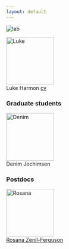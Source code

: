 ```yaml
---
layout: default
---
```


![lab](../images/lab_meeting.jpg)

<img src="../images/luke.jpg" alt="Luke" style="width: 128px;"/><br>
Luke Harmon <a href="../assets/harmonCvMarch16.pdf"> cv </a>

### Graduate students

<img src="../images/denim.jpg" alt="Denim" style="width: 128px;"/><br>
Denim Jochimsen


### Postdocs

<img src="../images/rosana.jpg" alt="Rosana" style="width: 128px;"/><br>
[Rosana Zenil-Ferguson](https://rzenil.wordpress.com/)
